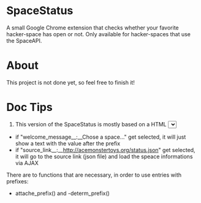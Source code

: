 SpaceStatus
===========

A small Google Chrome extension that checks whether your favorite hacker-space has open or not. Only available for hacker-spaces that use the SpaceAPI.

# About

This project is not done yet, so feel free to finish it!

# Doc Tips

1. This version of the SpaceStatus is mostly based on a HTML <select> element. Each entry value in the <selecct> element can be a link, a message, etc., so it uses in each value a prefix ("__:__") to determ the purpose of the entry and the way, the entry should be treated.
Here is a quick example:
- if "welcome_message__:__Chose a space..." get selected, it will just show a text with the value after the prefix
- if "source_link__:__http://acemonstertoys.org/status.json" get selected, it will go to the source link (json file) and load the speace informations via AJAX

There are to functions that are necessary, in order to use entries with prefixes:
- attache_prefix()
and
-determ_prefix()

